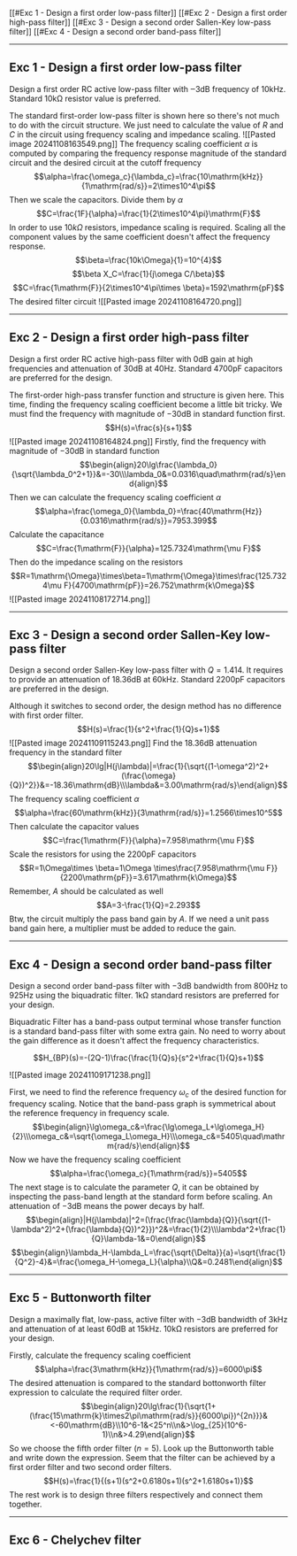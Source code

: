[[#Exc 1 - Design a first order low-pass filter]]
[[#Exc 2 - Design a first order high-pass filter]]
[[#Exc 3 - Design a second order Sallen-Key low-pass filter]]
[[#Exc 4 - Design a second order band-pass filter]]


---
## Exc 1 - Design a first order low-pass filter 

Design a first order RC active low-pass filter with $‒3\mathrm{dB}$ frequency of $10 \mathrm{kHz}$. Standard $10 \mathrm{k\Omega}$ resistor value is preferred.

The standard first-order low-pass filter is shown here so there's not much to do with the circuit structure. We just need to calculate the value of $R$ and $C$ in the circuit using frequency scaling and impedance scaling.
![[Pasted image 20241108163549.png]]
The frequency scaling coefficient $\alpha$ is computed by comparing the frequency response magnitude of the standard circuit and the desired circuit at the cutoff frequency
$$\alpha=\frac{\omega_c}{\lambda_c}=\frac{10\mathrm{kHz}}{1\mathrm{rad/s}}=2\times10^4\pi$$
Then we scale the capacitors. Divide them by $\alpha$
$$C=\frac{1F}{\alpha}=\frac{1}{2\times10^4\pi}\mathrm{F}$$
In order to use $10k\Omega$ resistors, impedance scaling is required. Scaling all the component values by the same coefficient doesn't affect the frequency response.
$$\beta=\frac{10k\Omega}{1}=10^{4}$$$$\beta X_C=\frac{1}{j\omega C/\beta}$$$$C=\frac{1\mathrm{F}}{2\times10^4\pi\times \beta}=1592\mathrm{pF}$$
The desired filter circuit
![[Pasted image 20241108164720.png]]

---
## Exc 2 - Design a first order high-pass filter

Design a first order RC active high-pass filter with $0 \mathrm{dB}$ gain at high frequencies and attenuation of $30 \mathrm{dB}$ at $40 \mathrm{Hz}$. Standard $4700 \mathrm{pF}$ capacitors are preferred for the design.

The first-order high-pass transfer function and structure is given here. This time, finding the frequency scaling coefficient become a little bit tricky. We must find the frequency with magnitude of $-30 \mathrm{dB}$ in standard function first.
$$H(s)=\frac{s}{s+1}$$
![[Pasted image 20241108164824.png]]
Firstly, find the frequency with magnitude of $-30 \mathrm{dB}$ in standard function
$$\begin{align}20\lg\frac{\lambda_0}{\sqrt{\lambda_0^2+1}}&=-30\\\lambda_0&=0.0316\quad\mathrm{rad/s}\end{align}$$
Then we can calculate the frequency scaling coefficient $\alpha$
$$\alpha=\frac{\omega_0}{\lambda_0}=\frac{40\mathrm{Hz}}{0.0316\mathrm{rad/s}}=7953.399$$
Calculate the capacitance
$$C=\frac{1\mathrm{F}}{\alpha}=125.7324\mathrm{\mu F}$$
Then do the impedance scaling on the resistors
$$R=1\mathrm{\Omega}\times\beta=1\mathrm{\Omega}\times\frac{125.7324\mu F}{4700\mathrm{pF}}=26.752\mathrm{k\Omega}$$
![[Pasted image 20241108172714.png]]


---
## Exc 3 - Design a second order Sallen-Key low-pass filter

Design a second order Sallen-Key low-pass filter with $Q =1.414$. It requires to provide an attenuation of $18.36 \mathrm{dB}$ at $60 \mathrm{kHz}$. Standard $2200 \mathrm{pF}$ capacitors are preferred in the design.

Although it switches to second order, the design method has no difference with first order filter.
$$H(s)=\frac{1}{s^2+\frac{1}{Q}s+1}$$
![[Pasted image 20241109115243.png]]
Find the $18.36 \mathrm{dB}$ attenuation frequency in the standard filter
$$\begin{align}20\lg|H(j\lambda)|=\frac{1}{\sqrt{(1-\omega^2)^2+(\frac{\omega}{Q})^2}}&=-18.36\mathrm{dB}\\\lambda&=3.00\mathrm{rad/s}\end{align}$$
The frequency scaling coefficient $\alpha$
$$\alpha=\frac{60\mathrm{kHz}}{3\mathrm{rad/s}}=1.2566\times10^5$$
Then calculate the capacitor values
$$C=\frac{1\mathrm{F}}{\alpha}=7.958\mathrm{\mu F}$$
Scale the resistors for using the $2200 \mathrm{pF}$ capacitors
$$R=1\Omega\times \beta=1\Omega \times\frac{7.958\mathrm{\mu F}}{2200\mathrm{pF}}=3.617\mathrm{k\Omega}$$
Remember, $A$ should be calculated as well
$$A=3-\frac{1}{Q}=2.293$$
Btw, the circuit multiply the pass band gain by $A$. If we need a unit pass band gain here, a multiplier must be added to reduce the gain.





---
## Exc 4 - Design a second order band-pass filter

Design a second order band-pass filter with $-3\mathrm{dB}$ bandwidth from $800 \mathrm{Hz}$ to $925 \mathrm{Hz}$ using the biquadratic filter. $1\mathrm{k\Omega}$ standard resistors are preferred for your design.

Biquadratic Filter has a band-pass output terminal whose transfer function is a standard band-pass filter with some extra gain. No need to worry about the gain difference as it doesn't affect the frequency characteristics.

$$H_{BP}(s)=-(2Q-1)\frac{\frac{1}{Q}s}{s^2+\frac{1}{Q}s+1}$$

![[Pasted image 20241109171238.png]]

First, we need to find the reference frequency $\omega_c$ of the desired function for frequency scaling. Notice that the band-pass graph is symmetrical about the reference frequency in frequency scale.
$$\begin{align}\lg\omega_c&=\frac{\lg\omega_L+\lg\omega_H}{2}\\\omega_c&=\sqrt{\omega_L\omega_H}\\\omega_c&=5405\quad\mathrm{rad/s}\end{align}$$
Now we have the frequency scaling coefficient
$$\alpha=\frac{\omega_c}{1\mathrm{rad/s}}=5405$$
The next stage is to calculate the parameter $Q$, it can be obtained by inspecting the pass-band length at the standard form before scaling. An attenuation of $-3\mathrm{dB}$ means the power decays by half.
$$\begin{align}|H(j\lambda)|^2=(\frac{\frac{\lambda}{Q}}{\sqrt{(1-\lambda^2)^2+(\frac{\lambda}{Q})^2}})^2&=\frac{1}{2}\\\lambda^2+\frac{1}{Q}\lambda-1&=0\end{align}$$
$$\begin{align}\lambda_H-\lambda_L=\frac{\sqrt{\Delta}}{a}=\sqrt{\frac{1}{Q^2}-4}&=\frac{\omega_H-\omega_L}{\alpha}\\Q&=0.2481\end{align}$$



---
## Exc 5 - Buttonworth filter

Design a maximally flat, low-pass, active filter with $-3\mathrm{dB}$ bandwidth of $3 \mathrm{kHz}$ and attenuation of at least $60 \mathrm{dB}$ at $15 \mathrm{kHz}$. $10\mathrm{k\Omega}$ resistors are preferred for your design.

Firstly, calculate the frequency scaling coefficient
$$\alpha=\frac{3\mathrm{kHz}}{1\mathrm{rad/s}}=6000\pi$$
The desired attenuation is compared to the standard bottonworth filter expression to calculate the required filter order.
$$\begin{align}20\lg\frac{1}{\sqrt{1+(\frac{15\mathrm{k}\times2\pi\mathrm{rad/s}}{6000\pi})^{2n}}}&<-60\mathrm{dB}\\10^6-1&<25^n\\n&>\log_{25}(10^6-1)\\n&>4.29\end{align}$$
So we choose the fifth order filter ($n=5$). Look up the Buttonworth table and write down the expression. Seem that the filter can be achieved by a first order filter and two second order filters.
$$H(s)=\frac{1}{(s+1)(s^2+0.6180s+1)(s^2+1.6180s+1)}$$
The rest work is to design three filters respectively and connect them together.


---
## Exc 6 - Chelychev filter

